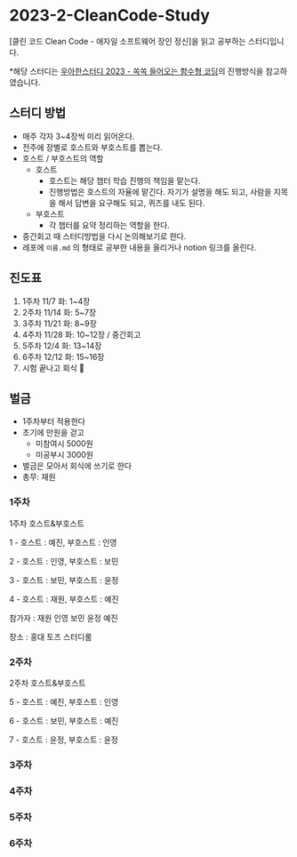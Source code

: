 # 2023-2-CleanCode-Study
[클린 코드 Clean Code - 애자일 소프트웨어 장인 정신]을 읽고 공부하는 스터디입니다.

*해당 스터디는 [우아한스터디 2023 - 쏙쏙 들어오는 함수형 코딩](https://www.youtube.com/watch?v=vub_peyogJY)의 진행방식을 참고하였습니다.

## 스터디 방법
- 매주 각자 3~4장씩 미리 읽어온다.
- 전주에 장별로 호스트와 부호스트를 뽑는다.
- 호스트 / 부호스트의 역할
    - 호스트
        - 호스트는 해당 챕터 학습 진행의 책임을 맡는다.
        - 진행방법은 호스트의 자율에 맡긴다. 자기가 설명을 해도 되고, 사람을 지목을 해서 답변을 요구해도 되고, 퀴즈를 내도 된다.
    - 부호스트
        - 각 챕터를 요약 정리하는 역할을 한다.
- 중간회고 때 스터디방법을 다시 논의해보기로 한다.
- 레포에 `이름.md` 의 형태로 공부한 내용을 올리거나 notion 링크를 올린다.

## 진도표

1. 1주차 11/7 화: 1~4장
2. 2주차 11/14 화: 5~7장
3. 3주차 11/21 화: 8~9장
4. 4주차 11/28 화: 10~12장 / 중간회고
5. 5주차 12/4 화: 13~14장
6. 6주차 12/12 화: 15~16장
7. 시험 끝나고 회식 🥰

## 벌금

- 1주차부터 적용한다
- 초기에 만원을 걷고
    - 미참여시 5000원
    - 미공부시 3000원
- 벌금은 모아서 회식에 쓰기로 한다
- 총무: 재원

### 1주차

1주차 호스트&부호스트

1 - 호스트 : 예진, 부호스트 : 인영

2 - 호스트 : 인영, 부호스트 : 보민

3 - 호스트 : 보민, 부호스트 : 윤정

4 - 호스트 : 재원, 부호스트 : 예진

참가자 : 재원 인영 보민 윤정 예진

장소 : 홍대 토즈 스터디룸

### 2주차

2주차 호스트&부호스트

5 - 호스트 : 예진, 부호스트 : 인영

6 - 호스트 : 보민, 부호스트 : 예진

7 - 호스트 : 윤정, 부호스트 : 윤정

### 3주차

### 4주차

### 5주차

### 6주차
